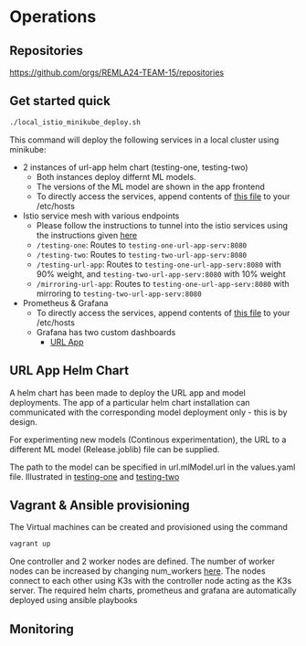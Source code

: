 # Operations

## Repositories
https://github.com/orgs/REMLA24-TEAM-15/repositories

## Get started quick
```sh
./local_istio_minikube_deploy.sh
```
This command will deploy the following services in a local cluster using minikube:
- 2 instances of url-app helm chart (testing-one, testing-two)
  - Both instances deploy differnt ML models.
  - The versions of the ML model are shown in the app frontend
  - To directly access the services, append contents of [this file]() to your /etc/hosts
- Istio service mesh with various endpoints
  - Please follow the instructions to tunnel into the istio services using the instructions given [here](https://github.com/REMLA24-TEAM-15/Operation/blob/main/local_istio_minikube_deploy.sh)
  - `/testing-one`: Routes to `testing-one-url-app-serv:8080`
  - `/testing-two`: Routes to `testing-two-url-app-serv:8080`
  - `/testing-url-app`: Routes to `testing-one-url-app-serv:8080` with 90% weight, and `testing-two-url-app-serv:8080` with 10% weight
  - `/mirroring-url-app`: Routes to `testing-one-url-app-serv:8080` with mirroring to `testing-two-url-app-serv:8080`
- Prometheus & Grafana
  - To directly access the services, append contents of [this file]() to your /etc/hosts
  - Grafana has two custom dashboards
    - [URL App]()



## URL App Helm Chart
A helm chart has been made to deploy the URL app and model deployments. The app of a particular helm chart installation can communicated with the corresponding model deployment only - this is by design.

For experimenting new models (Continous experimentation), the URL to a different ML model (Release.joblib) file can be supplied.

The path to the model can be specified in url.mlModel.url in the values.yaml file. Illustrated in [testing-one](https://github.com/REMLA24-TEAM-15/Operation/blob/main/kubernetes/charts/testing-one-values.yaml) and [testing-two](https://github.com/REMLA24-TEAM-15/Operation/blob/main/kubernetes/charts/testing-two-values.yaml)

## Vagrant & Ansible provisioning
The Virtual machines can be created and provisioned using the command
```sh
vagrant up
```
One controller and 2 worker nodes are defined. The number of worker nodes can be increased by changing num_workers [here](https://github.com/REMLA24-TEAM-15/Operation/blob/main/Vagrantfile#L28). The nodes connect to each other using K3s with the controller node acting as the K3s server.
The required helm charts, prometheus and grafana are automatically deployed using ansible playbooks

## Monitoring
